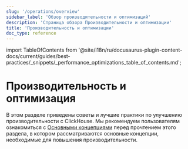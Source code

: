 ```yaml
---
slug: '/operations/overview'
sidebar_label: 'Обзор производительности и оптимизаций'
description: 'Страница обзора Производительности и оптимизации'
title: 'Производительность и оптимизации'
doc_type: reference
---
```

import TableOfContents from '@site/i18n/ru/docusaurus-plugin-content-docs/current/guides/best-practices/_snippets/_performance_optimizations_table_of_contents.md';


# Производительность и оптимизация

В этом разделе приведены советы и лучшие практики по улучшению производительности с ClickHouse. 
Мы рекомендуем пользователям ознакомиться с [Основными концепциями](/parts) перед прочтением этого раздела, 
в котором рассматриваются основные концепции, необходимые для повышения производительности.

<TableOfContents/>